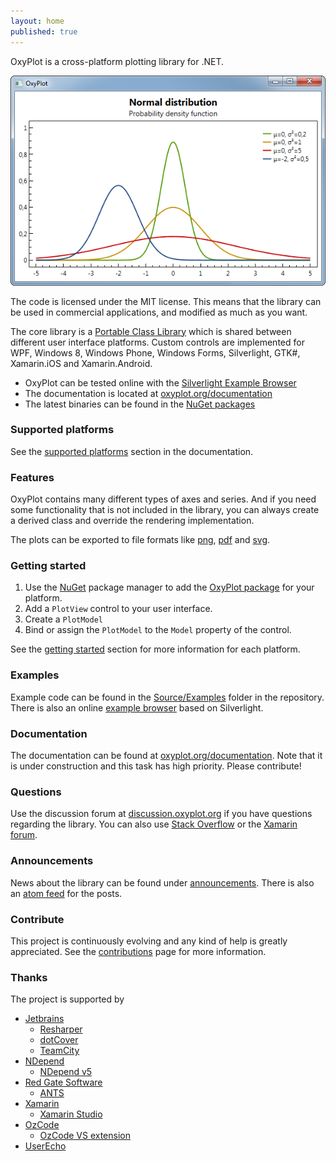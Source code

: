 ```yaml
---
layout: home
published: true
---
```


OxyPlot is a cross-platform plotting library for .NET. 

![Example plot](/public/images/normal-distributions.png)

The code is licensed under the MIT license. This means that the library can be used in commercial applications, and modified as much as you want.

The core library is a [Portable Class Library][pcl] which is shared between different user interface platforms. Custom controls are implemented for WPF, Windows 8, Windows Phone, Windows Forms, Silverlight, GTK#, Xamarin.iOS and Xamarin.Android.

- OxyPlot can be tested online with the [Silverlight Example Browser][example-browser]
- The documentation is located at [oxyplot.org/documentation][docs]
- The latest binaries can be found in the [NuGet packages][nuget-packages]


### Supported platforms

See the [supported platforms][supported-platforms] section in the documentation.

### Features

OxyPlot contains many different types of axes and series. And if you need some functionality that is not included in the library, you can always create a derived class and override the rendering implementation.

The plots can be exported to file formats like [png][export-png], [pdf][export-pdf] and [svg][export-svg].

### Getting started

1. Use the [NuGet][nuget] package manager to add the [OxyPlot package][nuget-packages] for your platform. 
2. Add a `PlotView` control to your user interface. 
3. Create a `PlotModel`
4. Bind or assign the `PlotModel` to the `Model` property of the control.

See the [getting started][getting-started] section for more information for each platform. 

### Examples

Example code can be found in the [Source/Examples][repo-examples] folder in the repository. There is also an online [example browser][example-browser] based on Silverlight.

### Documentation

The documentation can be found at [oxyplot.org/documentation][docs]. Note that it is under construction and this task has high priority. Please contribute!

### Questions

Use the discussion forum at [discussion.oxyplot.org][forum] if you have questions regarding the library. You can also use [Stack Overflow][so] or the [Xamarin forum][xamarin-forum].

### Announcements

News about the library can be found under [announcements][announcements]. There is also an [atom feed][feed] for the posts.

### Contribute

This project is continuously evolving and any kind of help is greatly appreciated. See the [contributions][contributions] page for more information.

### Thanks

The project is supported by

- [Jetbrains][jetbrains]
  - [Resharper][resharper]
  - [dotCover][dotcover]
  - [TeamCity][teamcity]
- [NDepend][ndepend]
  - [NDepend v5][ndepend]
- [Red Gate Software][redgate]
  - [ANTS][ants]
- [Xamarin][xamarin]
  - [Xamarin Studio][xamarin]
- [OzCode][ozcode]
  - [OzCode VS extension][ozcode-extension]
- [UserEcho][userecho]

[nuget]: http://www.nuget.org/
[nuget-packages]: http://www.nuget.org/packages?q=oxyplot
[pcl]: http://msdn.microsoft.com/en-us/library/vstudio/gg597391(v=vs.100).aspx
[export-pdf]: /documentation/export-pdf
[export-png]: /documentation/export-png
[export-svg]: /documentation/export-svg

[docs]: /documentation
[support]: /support
[contributions]: /documentation/contributions
[getting-started]: /documentation/getting-started
[supported-platforms]: /documentation/supported-platforms
[announcements]: /announcements
[feed]: http://oxyplot.org/atom.xml

[repo]: https://github.com/oxyplot/oxyplot
[repo-examples]: https://github.com/oxyplot/oxyplot/tree/master/Source/Examples
[contributors]: https://github.com/oxyplot/oxyplot/graphs/contributors

[example-browser]: http://resources.oxyplot.org/examplebrowser/

[forum]: http://oxyplot.userecho.com/
[so]: http://stackoverflow.com/questions/tagged/oxyplot?sort=newest
[xamarin-forum]: http://forums.xamarin.com/search?Search=oxyplot
[twitter]: https://twitter.com/search?q=oxyplot
[twitter-hashtag]: https://twitter.com/search?q=%23oxyplot&src=hash

[xamarin-component]: http://components.xamarin.com/
[xamarin-mac]: http://xamarin.com/mac
[mono-mac]: http://www.mono-project.com/MonoMac

[jetbrains]: http://www.jetbrains.com/
[resharper]: http://www.jetbrains.com/resharper/
[dotcover]: http://www.jetbrains.com/dotcover/index.html?topDC
[teamcity]: http://www.jetbrains.com/teamcity
[ndepend]: http://www.ndepend.com/
[redgate]: http://www.red-gate.com/
[ants]: http://www.red-gate.com/products/dotnet-development/ants-performance-profiler/
[xamarin]: http://www.xamarin.com/
[ozcode]: http://www.oz-code.com/
[ozcode-extension]: http://visualstudiogallery.msdn.microsoft.com/36925113-cdce-4953-a5d6-fb3d2912dad7
[userecho]: http://www.userecho.com/

[jetbrains-img]: http://www.jetbrains.com/img/banners/Codebetter.png
